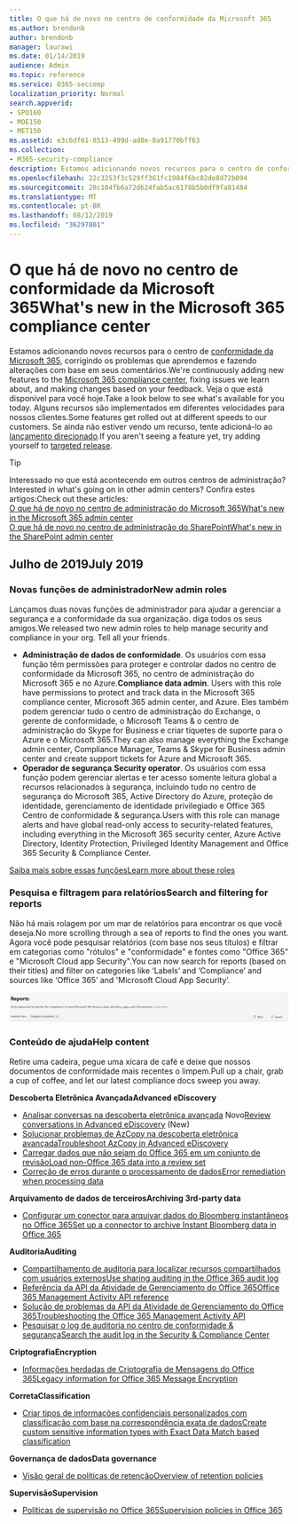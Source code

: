 ```yaml
---
title: O que há de novo no centro de conformidade da Microsoft 365
ms.author: brendonb
author: brendonb
manager: laurawi
ms.date: 01/14/2019
audience: Admin
ms.topic: reference
ms.service: O365-seccomp
localization_priority: Normal
search.appverid:
- SPO160
- MOE150
- MET150
ms.assetid: e3c6df61-8513-499d-ad8e-8a91770bff63
ms.collection:
- M365-security-compliance
description: Estamos adicionando novos recursos para o centro de conformidade da Microsoft 365, corrigindo os problemas que aprendemos e fazendo alterações com base em seus comentários. Descubra o que temos para este mês.
ms.openlocfilehash: 22c3253f3c529ff361fc1984f6bc82de8d72b094
ms.sourcegitcommit: 28c104fb6a72d624fab5ac6178b5b0df9fa81484
ms.translationtype: MT
ms.contentlocale: pt-BR
ms.lasthandoff: 08/12/2019
ms.locfileid: "36297801"
---
```

# <a name="whats-new-in-the-microsoft-365-compliance-center"></a><span data-ttu-id="36590-104">O que há de novo no centro de conformidade da Microsoft 365</span><span class="sxs-lookup"><span data-stu-id="36590-104">What's new in the Microsoft 365 compliance center</span></span>

<span data-ttu-id="36590-105">Estamos adicionando novos recursos para o centro de [conformidade da Microsoft 365](microsoft-365-compliance-center.md), corrigindo os problemas que aprendemos e fazendo alterações com base em seus comentários.</span><span class="sxs-lookup"><span data-stu-id="36590-105">We're continuously adding new features to the [Microsoft 365 compliance center](microsoft-365-compliance-center.md), fixing issues we learn about, and making changes based on your feedback.</span></span> <span data-ttu-id="36590-106">Veja o que está disponível para você hoje.</span><span class="sxs-lookup"><span data-stu-id="36590-106">Take a look below to see what's available for you today.</span></span> <span data-ttu-id="36590-107">Alguns recursos são implementados em diferentes velocidades para nossos clientes.</span><span class="sxs-lookup"><span data-stu-id="36590-107">Some features get rolled out at different speeds to our customers.</span></span> <span data-ttu-id="36590-108">Se ainda não estiver vendo um recurso, tente adicioná-lo ao [lançamento direcionado](https://docs.microsoft.com/office365/admin/manage/release-options-in-office-365).</span><span class="sxs-lookup"><span data-stu-id="36590-108">If you aren't seeing a feature yet, try adding yourself to [targeted release](https://docs.microsoft.com/office365/admin/manage/release-options-in-office-365).</span></span>

> [!TIP]
> <span data-ttu-id="36590-109">Interessado no que está acontecendo em outros centros de administração?</span><span class="sxs-lookup"><span data-stu-id="36590-109">Interested in what's going on in other admin centers?</span></span> <span data-ttu-id="36590-110">Confira estes artigos:</span><span class="sxs-lookup"><span data-stu-id="36590-110">Check out these articles:</span></span><br>[<span data-ttu-id="36590-111">O que há de novo no centro de administração do Microsoft 365</span><span class="sxs-lookup"><span data-stu-id="36590-111">What's new in the Microsoft 365 admin center</span></span>](https://docs.microsoft.com/office365/admin/whats-new-in-preview?view=o365-worldwide)<br>[<span data-ttu-id="36590-112">O que há de novo no centro de administração do SharePoint</span><span class="sxs-lookup"><span data-stu-id="36590-112">What's new in the SharePoint admin center</span></span>](https://docs.microsoft.com/sharepoint/what-s-new-in-admin-center)

## <a name="july-2019"></a><span data-ttu-id="36590-113">Julho de 2019</span><span class="sxs-lookup"><span data-stu-id="36590-113">July 2019</span></span>

### <a name="new-admin-roles"></a><span data-ttu-id="36590-114">Novas funções de administrador</span><span class="sxs-lookup"><span data-stu-id="36590-114">New admin roles</span></span>

<span data-ttu-id="36590-115">Lançamos duas novas funções de administrador para ajudar a gerenciar a segurança e a conformidade da sua organização. diga todos os seus amigos.</span><span class="sxs-lookup"><span data-stu-id="36590-115">We released two new admin roles to help manage security and compliance in your org. Tell all your friends.</span></span>

- <span data-ttu-id="36590-116">**Administração de dados de conformidade**. Os usuários com essa função têm permissões para proteger e controlar dados no centro de conformidade da Microsoft 365, no centro de administração do Microsoft 365 e no Azure.</span><span class="sxs-lookup"><span data-stu-id="36590-116">**Compliance data admin**. Users with this role have permissions to protect and track data in the Microsoft 365 compliance center, Microsoft 365 admin center, and Azure.</span></span> <span data-ttu-id="36590-117">Eles também podem gerenciar tudo o centro de administração do Exchange, o gerente de conformidade, o Microsoft Teams & o centro de administração do Skype for Business e criar tíquetes de suporte para o Azure e o Microsoft 365.</span><span class="sxs-lookup"><span data-stu-id="36590-117">They can also manage everything the Exchange admin center, Compliance Manager, Teams & Skype for Business admin center and create support tickets for Azure and Microsoft 365.</span></span>
- <span data-ttu-id="36590-118">**Operador de segurança**.</span><span class="sxs-lookup"><span data-stu-id="36590-118">**Security operator**.</span></span> <span data-ttu-id="36590-119">Os usuários com essa função podem gerenciar alertas e ter acesso somente leitura global a recursos relacionados à segurança, incluindo tudo no centro de segurança do Microsoft 365, Active Directory do Azure, proteção de identidade, gerenciamento de identidade privilegiado e Office 365 Centro de conformidade & segurança.</span><span class="sxs-lookup"><span data-stu-id="36590-119">Users with this role can manage alerts and have global read-only access to security-related features, including everything in the Microsoft 365 security center, Azure Active Directory, Identity Protection, Privileged Identity Management and Office 365 Security & Compliance Center.</span></span>

[<span data-ttu-id="36590-120">Saiba mais sobre essas funções</span><span class="sxs-lookup"><span data-stu-id="36590-120">Learn more about these roles</span></span>](https://docs.microsoft.com/office365/securitycompliance/permissions-microsoft-365-compliance-security)

### <a name="search-and-filtering-for-reports"></a><span data-ttu-id="36590-121">Pesquisa e filtragem para relatórios</span><span class="sxs-lookup"><span data-stu-id="36590-121">Search and filtering for reports</span></span>

<span data-ttu-id="36590-122">Não há mais rolagem por um mar de relatórios para encontrar os que você deseja.</span><span class="sxs-lookup"><span data-stu-id="36590-122">No more scrolling through a sea of reports to find the ones you want.</span></span> <span data-ttu-id="36590-123">Agora você pode pesquisar relatórios (com base nos seus títulos) e filtrar em categorias como "rótulos" e "conformidade" e fontes como "Office 365" e "Microsoft Cloud app Security".</span><span class="sxs-lookup"><span data-stu-id="36590-123">You can now search for reports (based on their titles) and filter on categories like ‘Labels’ and ‘Compliance’ and sources like ‘Office 365’ and 'Microsoft Cloud App Security’.</span></span>

![Captura de tela dos botões de pesquisa e filtro para relatórios com um filtro aplicado](media/mcc_report_filtering.png)

### <a name="help-content"></a><span data-ttu-id="36590-125">Conteúdo de ajuda</span><span class="sxs-lookup"><span data-stu-id="36590-125">Help content</span></span>

<span data-ttu-id="36590-126">Retire uma cadeira, pegue uma xícara de café e deixe que nossos documentos de conformidade mais recentes o limpem.</span><span class="sxs-lookup"><span data-stu-id="36590-126">Pull up a chair, grab a cup of coffee, and let our latest compliance docs sweep you away.</span></span>

<span data-ttu-id="36590-127">**Descoberta Eletrônica Avançada**</span><span class="sxs-lookup"><span data-stu-id="36590-127">**Advanced eDiscovery**</span></span>
- <span data-ttu-id="36590-128">[Analisar conversas na descoberta eletrônica avançada](compliance20/conversation-review-sets.md) Novo</span><span class="sxs-lookup"><span data-stu-id="36590-128">[Review conversations in Advanced eDiscovery](compliance20/conversation-review-sets.md) (New)</span></span>
- [<span data-ttu-id="36590-129">Solucionar problemas de AzCopy na descoberta eletrônica avançada</span><span class="sxs-lookup"><span data-stu-id="36590-129">Troubleshoot AzCopy in Advanced eDiscovery</span></span>](compliance20/troubleshooting-azcopy.md)
- [<span data-ttu-id="36590-130">Carregar dados que não sejam do Office 365 em um conjunto de revisão</span><span class="sxs-lookup"><span data-stu-id="36590-130">Load non-Office 365 data into a review set</span></span>](compliance20/load-non-office365-data.md)
- [<span data-ttu-id="36590-131">Correção de erros durante o processamento de dados</span><span class="sxs-lookup"><span data-stu-id="36590-131">Error remediation when processing data</span></span>](compliance20/error-remediation.md)

<span data-ttu-id="36590-132">**Arquivamento de dados de terceiros**</span><span class="sxs-lookup"><span data-stu-id="36590-132">**Archiving 3rd-party data**</span></span>
- [<span data-ttu-id="36590-133">Configurar um conector para arquivar dados do Bloomberg instantâneos no Office 365</span><span class="sxs-lookup"><span data-stu-id="36590-133">Set up a connector to archive Instant Bloomberg data in Office 365</span></span>](archive-instant-bloomberg-data.md)

<span data-ttu-id="36590-134">**Auditoria**</span><span class="sxs-lookup"><span data-stu-id="36590-134">**Auditing**</span></span>
- [<span data-ttu-id="36590-135">Compartilhamento de auditoria para localizar recursos compartilhados com usuários externos</span><span class="sxs-lookup"><span data-stu-id="36590-135">Use sharing auditing in the Office 365 audit log</span></span>](use-sharing-auditing.md)
- [<span data-ttu-id="36590-136">Referência da API da Atividade de Gerenciamento do Office 365</span><span class="sxs-lookup"><span data-stu-id="36590-136">Office 365 Management Activity API reference</span></span>](https://docs.microsoft.com/office/office-365-management-api/office-365-management-activity-api-reference)
- [<span data-ttu-id="36590-137">Solução de problemas da API da Atividade de Gerenciamento do Office 365</span><span class="sxs-lookup"><span data-stu-id="36590-137">Troubleshooting the Office 365 Management Activity API</span></span>](https://docs.microsoft.com/office/office-365-management-api/troubleshooting-the-office-365-management-activity-api)
- [<span data-ttu-id="36590-138">Pesquisar o log de auditoria no centro de conformidade & segurança</span><span class="sxs-lookup"><span data-stu-id="36590-138">Search the audit log in the Security & Compliance Center</span></span>](search-the-audit-log-in-security-and-compliance.md)

<span data-ttu-id="36590-139">**Criptografia**</span><span class="sxs-lookup"><span data-stu-id="36590-139">**Encryption**</span></span>
- [<span data-ttu-id="36590-140">Informações herdadas de Criptografia de Mensagens do Office 365</span><span class="sxs-lookup"><span data-stu-id="36590-140">Legacy information for Office 365 Message Encryption</span></span>](legacy-information-for-message-encryption.md)

<span data-ttu-id="36590-141">**Correta**</span><span class="sxs-lookup"><span data-stu-id="36590-141">**Classification**</span></span>
- [<span data-ttu-id="36590-142">Criar tipos de informações confidenciais personalizados com classificação com base na correspondência exata de dados</span><span class="sxs-lookup"><span data-stu-id="36590-142">Create custom sensitive information types with Exact Data Match based classification</span></span>](create-custom-sensitive-information-types-with-exact-data-match-based-classification.md)

<span data-ttu-id="36590-143">**Governança de dados**</span><span class="sxs-lookup"><span data-stu-id="36590-143">**Data governance**</span></span>
- [<span data-ttu-id="36590-144">Visão geral de políticas de retenção</span><span class="sxs-lookup"><span data-stu-id="36590-144">Overview of retention policies</span></span>](retention-policies.md)

<span data-ttu-id="36590-145">**Supervisão**</span><span class="sxs-lookup"><span data-stu-id="36590-145">**Supervision**</span></span>
- [<span data-ttu-id="36590-146">Políticas de supervisão no Office 365</span><span class="sxs-lookup"><span data-stu-id="36590-146">Supervision policies in Office 365</span></span>](supervision-policies.md)